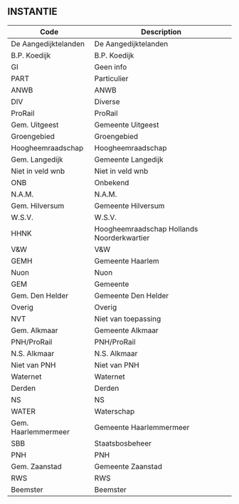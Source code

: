 ## INSTANTIE				
				
|	Code	|	Description	|
|	---	|	---	|
|	De Aangedijktelanden	|	De Aangedijktelanden	|
|	B.P. Koedijk	|	B.P. Koedijk	|
|	GI	|	Geen info	|
|	PART	|	Particulier	|
|	ANWB	|	ANWB	|
|	DIV	|	Diverse	|
|	ProRail	|	ProRail	|
|	Gem. Uitgeest	|	Gemeente Uitgeest	|
|	Groengebied	|	Groengebied	|
|	Hoogheemraadschap	|	Hoogheemraadschap	|
|	Gem. Langedijk	|	Gemeente Langedijk	|
|	Niet in veld wnb	|	Niet in veld wnb	|
|	ONB	|	Onbekend	|
|	N.A.M.	|	N.A.M.	|
|	Gem. Hilversum	|	Gemeente Hilversum	|
|	W.S.V.	|	W.S.V.	|
|	HHNK	|	Hoogheemraadschap Hollands Noorderkwartier	|
|	V&W	|	V&W	|
|	GEMH	|	Gemeente Haarlem	|
|	Nuon	|	Nuon	|
|	GEM	|	Gemeente	|
|	Gem. Den Helder	|	Gemeente Den Helder	|
|	Overig	|	Overig	|
|	NVT	|	Niet van toepassing	|
|	Gem. Alkmaar	|	Gemeente Alkmaar	|
|	PNH/ProRail	|	PNH/ProRail	|
|	N.S. Alkmaar	|	N.S. Alkmaar	|
|	Niet van PNH	|	Niet van PNH	|
|	Waternet	|	Waternet	|
|	Derden	|	Derden	|
|	NS	|	NS	|
|	WATER	|	Waterschap	|
|	Gem. Haarlemmermeer	|	Gemeente Haarlemmermeer	|
|	SBB	|	Staatsbosbeheer	|
|	PNH	|	PNH	|
|	Gem. Zaanstad	|	Gemeente Zaanstad	|
|	RWS	|	RWS	|
|	Beemster	|	Beemster	|

